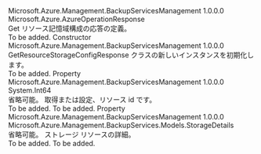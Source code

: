 <Type Name="GetResourceStorageConfigResponse" FullName="Microsoft.Azure.Management.BackupServices.Models.GetResourceStorageConfigResponse">
  <TypeSignature Language="C#" Value="public class GetResourceStorageConfigResponse : Microsoft.Azure.AzureOperationResponse" />
  <TypeSignature Language="ILAsm" Value=".class public auto ansi beforefieldinit GetResourceStorageConfigResponse extends Microsoft.Azure.AzureOperationResponse" />
  <TypeSignature Language="DocId" Value="T:Microsoft.Azure.Management.BackupServices.Models.GetResourceStorageConfigResponse" />
  <TypeSignature Language="VB.NET" Value="Public Class GetResourceStorageConfigResponse&#xA;Inherits AzureOperationResponse" />
  <TypeSignature Language="F#" Value="type GetResourceStorageConfigResponse = class&#xA;    inherit AzureOperationResponse" />
  <AssemblyInfo>
    <AssemblyName>Microsoft.Azure.Management.BackupServicesManagement</AssemblyName>
    <AssemblyVersion>1.0.0.0</AssemblyVersion>
  </AssemblyInfo>
  <Base>
    <BaseTypeName>Microsoft.Azure.AzureOperationResponse</BaseTypeName>
  </Base>
  <Interfaces />
  <Docs>
    <summary>
            Get リソース記憶域構成の応答の定義。
            </summary>
    <remarks>To be added.</remarks>
  </Docs>
  <Members>
    <Member MemberName=".ctor">
      <MemberSignature Language="C#" Value="public GetResourceStorageConfigResponse ();" />
      <MemberSignature Language="ILAsm" Value=".method public hidebysig specialname rtspecialname instance void .ctor() cil managed" />
      <MemberSignature Language="DocId" Value="M:Microsoft.Azure.Management.BackupServices.Models.GetResourceStorageConfigResponse.#ctor" />
      <MemberSignature Language="VB.NET" Value="Public Sub New ()" />
      <MemberType>Constructor</MemberType>
      <AssemblyInfo>
        <AssemblyName>Microsoft.Azure.Management.BackupServicesManagement</AssemblyName>
        <AssemblyVersion>1.0.0.0</AssemblyVersion>
      </AssemblyInfo>
      <Parameters />
      <Docs>
        <summary>
            GetResourceStorageConfigResponse クラスの新しいインスタンスを初期化します。
            </summary>
        <remarks>To be added.</remarks>
      </Docs>
    </Member>
    <Member MemberName="ResourceId">
      <MemberSignature Language="C#" Value="public long ResourceId { get; set; }" />
      <MemberSignature Language="ILAsm" Value=".property instance int64 ResourceId" />
      <MemberSignature Language="DocId" Value="P:Microsoft.Azure.Management.BackupServices.Models.GetResourceStorageConfigResponse.ResourceId" />
      <MemberSignature Language="VB.NET" Value="Public Property ResourceId As Long" />
      <MemberSignature Language="F#" Value="member this.ResourceId : int64 with get, set" Usage="Microsoft.Azure.Management.BackupServices.Models.GetResourceStorageConfigResponse.ResourceId" />
      <MemberType>Property</MemberType>
      <AssemblyInfo>
        <AssemblyName>Microsoft.Azure.Management.BackupServicesManagement</AssemblyName>
        <AssemblyVersion>1.0.0.0</AssemblyVersion>
      </AssemblyInfo>
      <ReturnValue>
        <ReturnType>System.Int64</ReturnType>
      </ReturnValue>
      <Docs>
        <summary>
            省略可能。 取得または設定、リソース id です。
            </summary>
        <value>To be added.</value>
        <remarks>To be added.</remarks>
      </Docs>
    </Member>
    <Member MemberName="StorageDetails">
      <MemberSignature Language="C#" Value="public Microsoft.Azure.Management.BackupServices.Models.StorageDetails StorageDetails { get; set; }" />
      <MemberSignature Language="ILAsm" Value=".property instance class Microsoft.Azure.Management.BackupServices.Models.StorageDetails StorageDetails" />
      <MemberSignature Language="DocId" Value="P:Microsoft.Azure.Management.BackupServices.Models.GetResourceStorageConfigResponse.StorageDetails" />
      <MemberSignature Language="VB.NET" Value="Public Property StorageDetails As StorageDetails" />
      <MemberSignature Language="F#" Value="member this.StorageDetails : Microsoft.Azure.Management.BackupServices.Models.StorageDetails with get, set" Usage="Microsoft.Azure.Management.BackupServices.Models.GetResourceStorageConfigResponse.StorageDetails" />
      <MemberType>Property</MemberType>
      <AssemblyInfo>
        <AssemblyName>Microsoft.Azure.Management.BackupServicesManagement</AssemblyName>
        <AssemblyVersion>1.0.0.0</AssemblyVersion>
      </AssemblyInfo>
      <ReturnValue>
        <ReturnType>Microsoft.Azure.Management.BackupServices.Models.StorageDetails</ReturnType>
      </ReturnValue>
      <Docs>
        <summary>
            省略可能。 ストレージ リソースの詳細。
            </summary>
        <value>To be added.</value>
        <remarks>To be added.</remarks>
      </Docs>
    </Member>
  </Members>
</Type>